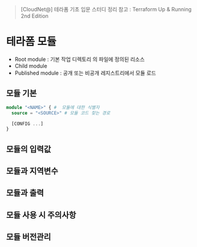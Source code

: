 > [CloudNet@] 테라폼 기초 입문 스터디 정리
> 참고 : Terraform Up & Running 2nd Edition

# 테라폼 모듈

- Root module : 기본 작업 디렉토리 의 파일에 정의된 리소스
- Child module
- Published module : 공개 또는 비공개 레지스트리에서 모듈 로드



## 모듈 기본

```terraform
module "<NAME>" { #  모듈에 대한 식별자
  source = "<SOURCE>" # 모듈 코드 찾는 경로

  [CONFIG ...]
}
```



## 모듈의 입력값



## 모듈과 지역변수



## 모듈과 출력



## 모듈 사용 시 주의사항



## 모듈 버전관리


